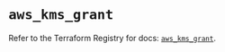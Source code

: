 # `aws_kms_grant`

Refer to the Terraform Registry for docs: [`aws_kms_grant`](https://registry.terraform.io/providers/hashicorp/aws/6.3.0/docs/resources/kms_grant).

